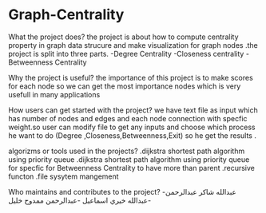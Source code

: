 # Graph-Centrality

What the project does?
the project is about how to compute centrality property in graph data strucure and make visualization for graph nodes .the project is split into three parts. 
-Degree Centrality
-Closeness centrality
-Betweenness Centrality

Why the project is useful?
the importance of this project is to make scores for each node so we can get the most importance nodes which is very usefull in many applications

How users can get started with the project?
we have text file as input which has number of nodes and edges and each node connection with specfic weight.so user can modify file to get any inputs and choose which process he want to do (Degree ,Closeness,Betweenness,Exit) so he get the results .

algorizms or tools used in the projects?
.dijkstra shortest path algorithm using priority queue
.dijkstra shortest path algorithm using  priority queue for specfic for Betweenness Centrality to have more than parent 
.recursive functon 
.file sysytem mangement



Who maintains and contributes to the project?
-عبدالله شاكر عبدالرحمن 
-عبدالله خيري اسماعيل
-عبدالرحمن ممدوح خليل

